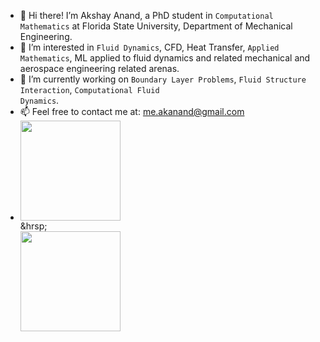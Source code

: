 - 👋 Hi there! I’m Akshay Anand, a PhD student in <code>Computational Mathematics</code> at Florida State University, Department of Mechanical Engineering.
- 👀 I’m interested in <code>Fluid Dynamics</code>, CFD, Heat Transfer, <code>Applied Mathematics</code>, ML applied to fluid dynamics and related mechanical and aerospace engineering related arenas.
- 🌱 I’m currently working on <code>Boundary Layer Problems</code>, <code>Fluid Structure Interaction</code>, <code>Computational Fluid Dynamics</code>.
- 📫 Feel free to contact me at: me.akanand@gmail.com
- <td width="25%">
            <div class="one">
            <div class="two"><img width=160px height=160px src='https://akshay23sept.github.io/Conferences/Research/at.gif'></div> &hrsp; 
            <div class="two"><img width=160px height=160px src='https://akshay23sept.github.io/Conferences/Research/at.gif'></div>           
            </div>
        </td>



<!---
anand-me/anand-me is a ✨ special ✨ repository because its `README.md` (this file) appears on your GitHub profile.
You can click the Preview link to take a look at your changes.
- 💞️ I’m looking to collaborate on ...
--->

